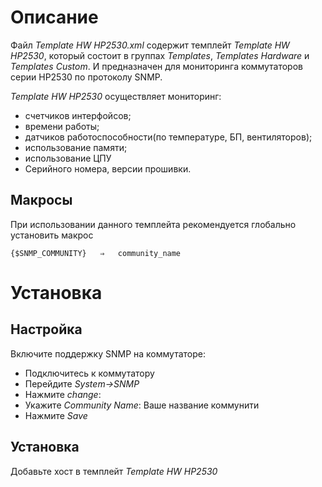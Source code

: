 # Описание
Файл *Template HW HP2530.xml* содержит темплейт *Template HW HP2530*, который состоит в группах *Templates*, *Templates Hardware* и *Templates Custom*. 
И предназначен для мониторинга коммутаторов серии HP2530 по протоколу SNMP.

*Template HW HP2530* осуществляет мониторинг:
- счетчиков интерфойсов;
- времени работы;
- датчиков работоспособности(по температуре, БП, вентиляторов);
- использование памяти;
- использование ЦПУ
- Серийного номера, версии прошивки.

## Макросы

При использовании данного темплейта рекомендуется глобально установить макрос
```text
{$SNMP_COMMUNITY}	⇒	community_name
```

# Установка
## Настройка
Включите поддержку SNMP на коммутаторе:
- Подключитесь к коммутатору
- Перейдите *System->SNMP*
- Нажмите *change*:
- Укажите *Community Name*: Ваше название коммунити
- Нажмите *Save*

## Установка
Добавьте хост в темплейт *Template HW HP2530*

